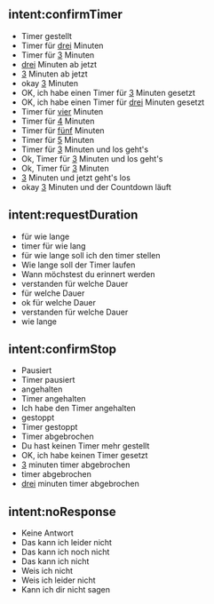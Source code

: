 ## intent:confirmTimer
- Timer gestellt
- Timer für [drei](duration) Minuten
- Timer für [3](duration) Minuten
- [drei](duration) Minuten ab jetzt
- [3](duration) Minuten ab jetzt
- okay [3](duration) Minuten
- OK, ich habe einen Timer für [3](duration) Minuten gesetzt
- OK, ich habe einen Timer für [drei](duration) Minuten gesetzt
- Timer für [vier](duration) Minuten
- Timer für [4](duration) Minuten
- Timer für [fünf](duration) Minuten
- Timer für [5](duration) Minuten
- Timer für [3](duration) Minuten und los geht's
- Ok, Timer für [3](duration) Minuten und los geht's
- Ok, Timer für [3](duration) Minuten 
- [3](duration) Minuten und jetzt geht's los
- okay [3](duration) Minuten und der Countdown läuft

## intent:requestDuration
- für wie lange
- timer für wie lang
- für wie lange soll ich den timer stellen
- Wie lange soll der Timer laufen
- Wann möchstest du erinnert werden
- verstanden für welche Dauer
- für welche Dauer
- ok für welche Dauer
- verstanden für welche Dauer
- wie lange

## intent:confirmStop
- Pausiert
- Timer pausiert
- angehalten
- Timer angehalten
- Ich habe den Timer angehalten
- gestoppt
- Timer gestoppt
- Timer abgebrochen
- Du hast keinen Timer mehr gestellt 
- OK, ich habe keinen Timer gesetzt
- [3](duration) minuten timer abgebrochen
- timer abgebrochen
- [drei](duration) minuten timer abgebrochen

## intent:noResponse
- Keine Antwort
- Das kann ich leider nicht
- Das kann ich noch nicht 
- Das kann ich nicht 
- Weis ich nicht 
- Weis ich leider nicht 
- Kann ich dir nicht sagen
